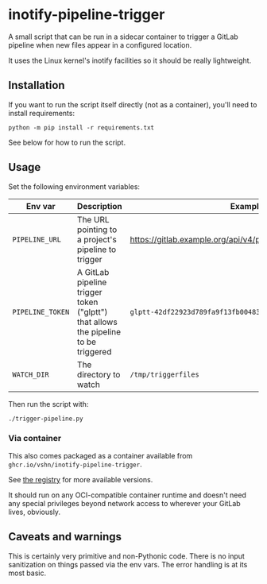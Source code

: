 # inotify-pipeline-trigger

A small script that can be run in a sidecar container to trigger a GitLab pipeline when new files appear in a configured location.

It uses the Linux kernel's inotify facilities so it should be really lightweight.


## Installation

If you want to run the script itself directly (not as a container), you'll need to install requirements:

`python -m pip install -r requirements.txt`

See below for how to run the script.


## Usage

Set the following environment variables:

|Env var|Description|Example|
|---|---|---|
|`PIPELINE_URL`|The URL pointing to a project's pipeline to trigger|https://gitlab.example.org/api/v4/projects/102/trigger/pipeline|
|`PIPELINE_TOKEN`|A GitLab pipeline trigger token ("glptt") that allows the pipeline to be triggered|`glptt-42df22923d789fa9f13fb00483d40b4ae0526959`|
|`WATCH_DIR`|The directory to watch|`/tmp/triggerfiles`|

Then run the script with:

`./trigger-pipeline.py`

### Via container

This also comes packaged as a container available from `ghcr.io/vshn/inotify-pipeline-trigger`.

See [the registry](https://github.com/vshn/inotify-pipeline-trigger/pkgs/container/inotify-pipeline-trigger) for more available versions.

It should run on any OCI-compatible container runtime and doesn't need any special privileges beyond network access to wherever your GitLab lives, obviously.

## Caveats and warnings

This is certainly very primitive and non-Pythonic code. There is no input sanitization on things passed via the env vars. The error handling is at its most basic.

